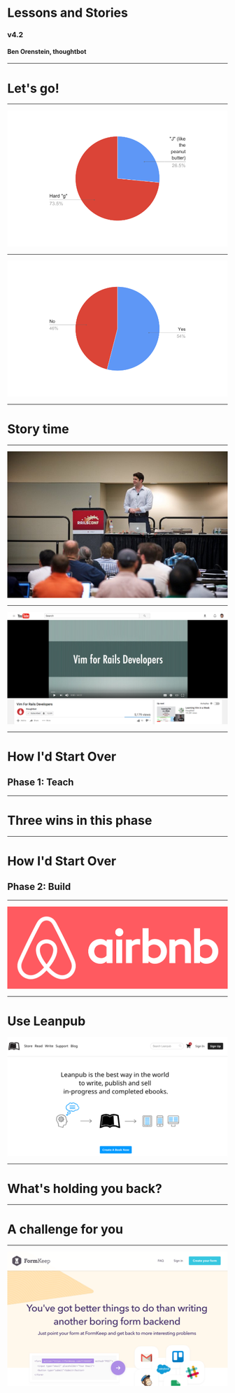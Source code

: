 # Lessons and Stories

### v4.2

#### Ben Orenstein, thoughtbot

---

# Let's go!

---

![](gif-or-jif.png)

---

![](launched-yet.png)

---

# Story time

---

![](railsconf-talk.jpg)

---

![fit](vim-for-rails-devs.png)

---

# How I'd Start Over

## Phase 1: Teach

---

# Three wins in this phase

---

# How I'd Start Over

## Phase 2: Build

---

![fit](airbnb-logo.png)

---

# Use Leanpub

![fit](leanpub.png)

---

# What's holding you back?

---

# A challenge for you

---

![fit](formkeep.png)


